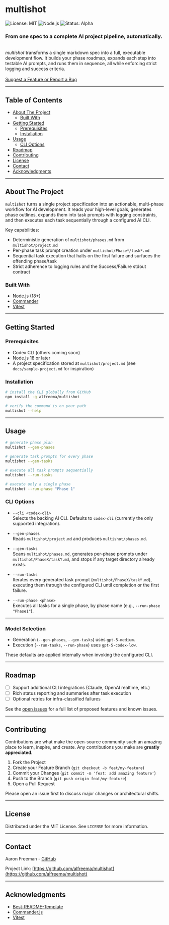 # multishot

![License: MIT](https://img.shields.io/badge/License-MIT-yellow.svg) ![Node.js](https://img.shields.io/badge/Node.js-18%2B-brightgreen) ![Status: Alpha](https://img.shields.io/badge/status-alpha-orange)

<p align="center">

  ### <strong>From one spec to a complete AI project pipeline, automatically.</strong>
  <br />
  <em>multishot</em> transforms a single markdown spec into a full, executable development flow.  
  It builds your phase roadmap, expands each step into testable AI prompts, and runs them in sequence, all while enforcing strict logging and success criteria.  
  <br /><br />
  <a href="https://github.com/alfreema/multishot/issues">Suggest a Feature or Report a Bug</a>
</p>

---

## Table of Contents

- [About The Project](#about-the-project)
  - [Built With](#built-with)
- [Getting Started](#getting-started)
  - [Prerequisites](#prerequisites)
  - [Installation](#installation)
- [Usage](#usage)
  - [CLI Options](#cli-options)
- [Roadmap](#roadmap)
- [Contributing](#contributing)
- [License](#license)
- [Contact](#contact)
- [Acknowledgments](#acknowledgments)

---

## About The Project

`multishot` turns a single project specification into an actionable, multi-phase workflow for AI development. It reads your high-level goals, generates phase outlines, expands them into task prompts with logging constraints, and then executes each task sequentially through a configured AI CLI.

Key capabilities:

- Deterministic generation of `multishot/phases.md` from `multishot/project.md`
- Per-phase task prompt creation under `multishot/Phase*/task*.md`
- Sequential task execution that halts on the first failure and surfaces the offending phase/task
- Strict adherence to logging rules and the Success/Failure stdout contract

### Built With

- [Node.js](https://nodejs.org/) (18+)
- [Commander](https://github.com/tj/commander.js)
- [Vitest](https://vitest.dev/)

---

## Getting Started

### Prerequisites

- Codex CLI (others coming soon)
- Node.js 18 or later
- A project specification stored at `multishot/project.md` (see `docs/sample-project.md` for inspiration)

### Installation

```bash
# install the CLI globally from GitHub
npm install -g alfreema/multishot

# verify the command is on your path
multishot --help
```

---

## Usage

```bash
# generate phase plan
multishot --gen-phases

# generate task prompts for every phase
multishot --gen-tasks

# execute all task prompts sequentially
multishot --run-tasks

# execute only a single phase
multishot --run-phase "Phase 1"
```

### CLI Options

- `--cli <codex-cli>`  
  Selects the backing AI CLI. Defaults to `codex-cli` (currently the only supported integration).

- `--gen-phases`  
  Reads `multishot/project.md` and produces `multishot/phases.md`.

- `--gen-tasks`  
  Scans `multishot/phases.md`, generates per-phase prompts under `multishot/PhaseX/taskY.md`, and stops if any target directory already exists.

- `--run-tasks`  
  Iterates every generated task prompt (`multishot/PhaseX/taskY.md`), executing them through the configured CLI until completion or the first failure.

- `--run-phase <phase>`  
  Executes all tasks for a single phase, by phase name (e.g., `--run-phase "Phase1"`).

---

### Model Selection

- Generation (`--gen-phases`, `--gen-tasks`) uses `gpt-5-medium`.
- Execution (`--run-tasks`, `--run-phase`) uses `gpt-5-codex-low`.

These defaults are applied internally when invoking the configured CLI.

---

## Roadmap

- [ ] Support additional CLI integrations (Claude, OpenAI realtime, etc.)
- [ ] Rich status reporting and summaries after task execution
- [ ] Optional retries for infra-classified failures

See the [open issues](https://github.com/alfreema/multishot/issues) for a full list of proposed features and known issues.

---

## Contributing

Contributions are what make the open-source community such an amazing place to learn, inspire, and create. Any contributions you make are **greatly appreciated**.

1. Fork the Project
2. Create your Feature Branch (`git checkout -b feat/my-feature`)
3. Commit your Changes (`git commit -m 'feat: add amazing feature'`)
4. Push to the Branch (`git push origin feat/my-feature`)
5. Open a Pull Request

Please open an issue first to discuss major changes or architectural shifts.

---

## License

Distributed under the MIT License. See `LICENSE` for more information.

---

## Contact

Aaron Freeman - [GitHub](https://github.com/alfreema)

Project Link: [https://github.com/alfreema/multishot](https://github.com/alfreema/multishot)

---

## Acknowledgments

- [Best-README-Template](https://github.com/othneildrew/Best-README-Template)
- [Commander.js](https://github.com/tj/commander.js)
- [Vitest](https://vitest.dev/)
